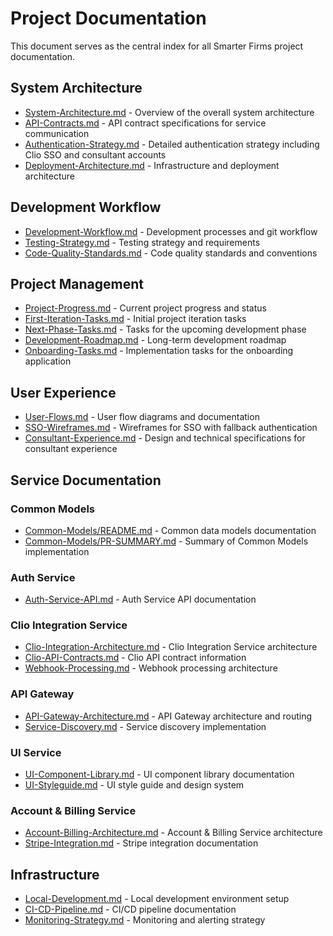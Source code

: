 # Project Documentation

This document serves as the central index for all Smarter Firms project documentation.

## System Architecture

- [System-Architecture.md](System-Architecture.md) - Overview of the overall system architecture
- [API-Contracts.md](API-Contracts.md) - API contract specifications for service communication
- [Authentication-Strategy.md](Authentication-Strategy.md) - Detailed authentication strategy including Clio SSO and consultant accounts
- [Deployment-Architecture.md](Deployment-Architecture.md) - Infrastructure and deployment architecture

## Development Workflow

- [Development-Workflow.md](Development-Workflow.md) - Development processes and git workflow
- [Testing-Strategy.md](Testing-Strategy.md) - Testing strategy and requirements
- [Code-Quality-Standards.md](Code-Quality-Standards.md) - Code quality standards and conventions

## Project Management

- [Project-Progress.md](Project-Progress.md) - Current project progress and status
- [First-Iteration-Tasks.md](First-Iteration-Tasks.md) - Initial project iteration tasks
- [Next-Phase-Tasks.md](Next-Phase-Tasks.md) - Tasks for the upcoming development phase
- [Development-Roadmap.md](Development-Roadmap.md) - Long-term development roadmap
- [Onboarding-Tasks.md](Onboarding-Tasks.md) - Implementation tasks for the onboarding application

## User Experience

- [User-Flows.md](User-Flows.md) - User flow diagrams and documentation
- [SSO-Wireframes.md](SSO-Wireframes.md) - Wireframes for SSO with fallback authentication
- [Consultant-Experience.md](Consultant-Experience.md) - Design and technical specifications for consultant experience

## Service Documentation

### Common Models

- [Common-Models/README.md](../Common-Models/README.md) - Common data models documentation
- [Common-Models/PR-SUMMARY.md](../Common-Models/PR-SUMMARY.md) - Summary of Common Models implementation

### Auth Service

- [Auth-Service-API.md](Auth-Service-API.md) - Auth Service API documentation

### Clio Integration Service

- [Clio-Integration-Architecture.md](Clio-Integration-Architecture.md) - Clio Integration Service architecture
- [Clio-API-Contracts.md](Clio-API-Contracts.md) - Clio API contract information
- [Webhook-Processing.md](Webhook-Processing.md) - Webhook processing architecture

### API Gateway

- [API-Gateway-Architecture.md](API-Gateway-Architecture.md) - API Gateway architecture and routing
- [Service-Discovery.md](Service-Discovery.md) - Service discovery implementation

### UI Service

- [UI-Component-Library.md](UI-Component-Library.md) - UI component library documentation
- [UI-Styleguide.md](UI-Styleguide.md) - UI style guide and design system

### Account & Billing Service

- [Account-Billing-Architecture.md](Account-Billing-Architecture.md) - Account & Billing Service architecture
- [Stripe-Integration.md](Stripe-Integration.md) - Stripe integration documentation

## Infrastructure

- [Local-Development.md](Local-Development.md) - Local development environment setup
- [CI-CD-Pipeline.md](CI-CD-Pipeline.md) - CI/CD pipeline documentation
- [Monitoring-Strategy.md](Monitoring-Strategy.md) - Monitoring and alerting strategy 